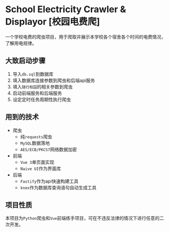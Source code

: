 # School Electricity Crawler & Displayor [校园电费爬]

一个学校电费的爬虫项目，用于爬取并展示本学校各个宿舍各个时间的电费情况，了解用电规律。

## 大致启动步骤

1. 导入`db.sql`到数据库
2. 填入数据库连接参数到爬虫和后端api服务
3. 填入`随行校园`的相关参数到爬虫
4. 启动前端服务和后端服务
5. 设定定时任务周期性执行爬虫

## 用到的技术

- 爬虫
  - 纯`requests`爬虫
  - `MySQL`数据落地
  - `AES/ECB/PKCS7`网络数据加密
- 前端
  - `Vue 3`单页面实现
  - `Naive UI`作为界面库
- 后端
  - `Fastify`作为api快速构建工具
  - `knex`作为数据库查询语句自动生成工具

## 项目性质

本项目为`Python`爬虫和`Vue`前端练手项目，可在不违反法律的情况下进行任意的二次开发。
